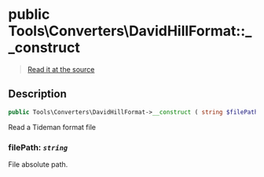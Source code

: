 # public Tools\Converters\DavidHillFormat::__construct

> [Read it at the source](https://github.com/julien-boudry/Condorcet/blob/master/src/Tools/Converters/DavidHillFormat.php#L33)

## Description    

```php
public Tools\Converters\DavidHillFormat->__construct ( string $filePath )
```

Read a Tideman format file
    

### **filePath:** *`string`*   
File absolute path.    
